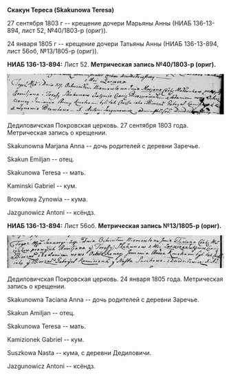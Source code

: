 **Скакун Тереса (Skakunowa Teresa)**

27 сентября 1803 г -- крещение дочери Марьяны Анны (НИАБ 136-13-894,
лист 52, №40/1803-р (ориг)).

24 января 1805 г -- крещение дочери Татьяны Анны (НИАБ 136-13-894, лист
56об, №13/1805-р (ориг)).

**НИАБ 136-13-894:** Лист 52. **Метрическая запись №40/1803-р (ориг).**

![](./media/482e990eabc670f3811a8417bc446503031b4eb4.png)

Дедиловичская Покровская церковь. 27 сентября 1803 года. Метрическая
запись о крещении.

Skakunowna Marjana Anna -- дочь родителей с деревни Заречье.

Skakun Emiljan -- отец.

Skakunowa Teresa -- мать.

Kaminski Gabriel -- кум.

Browkowa Zynowia -- кума.

Jazgunowicz Antoni -- ксёндз.

**НИАБ 136-13-894:** Лист 56об. **Метрическая запись №13/1805-р
(ориг).**

![](./media/5a9ed9a844afd72d6acf6b112eff34091752054d.png)

Дедиловичская Покровская церковь. 24 января 1805 года. Метрическая
запись о крещении.

Skakunowna Taciana Anna -- дочь родителей с деревни Заречье.

Skakun Amiljan -- отец.

Skakunowa Teresa -- мать.

Kamizionek Gabriel -- кум.

Suszkowa Nasta -- кума, с деревни Дедиловичи.

Jazgunowicz Antoni -- ксёндз.
